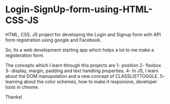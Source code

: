 # Login-SignUp-form-using-HTML-CSS-JS
HTML, CSS, JS project for developing the Login and Signup form with API form registration  using google and Facebook.


So, Its a web development starting app which helps a lot to me make a registeration form.

The concepts which I learn through this projects are
1- position
2- flexbox
3- display, margin, padding and text handling properties.
4- In JS, I learn about the DOM manupulation and a new concept of CLASSLISTTOGGLE.
5- learning about the color schemes, how to make it responsive, developer tools in chrome.

Thanks!
